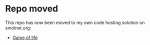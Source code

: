# Repo moved
This repo has now been moved to my own code hosting solution on smolnet.org:
* [Game of life](https://code.smolnet.org/micke/game_of_life)
